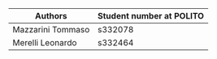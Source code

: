 | Authors | Student number at POLITO |
|--|--|
| Mazzarini Tommaso | s332078 |
| Merelli Leonardo | s332464 |
